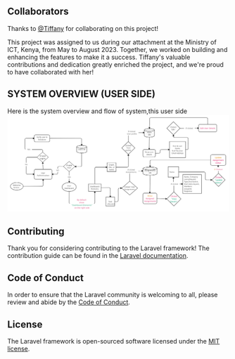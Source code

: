 
## Collaborators

Thanks to [@Tiffany](https://github.com/RivoltaAlpha) for collaborating on this project!

This project was assigned to us during our attachment at the Ministry of ICT, Kenya, from May to August 2023. Together, we worked on building and enhancing the features to make it a success. Tiffany's valuable contributions and dedication greatly enriched the project, and we're proud to have collaborated with her!

## SYSTEM OVERVIEW (USER SIDE)

Here is the system overview and flow of system,this user side ![Assignment Image](public/assets/img/userSystem.png)



## Contributing

Thank you for considering contributing to the Laravel framework! The contribution guide can be found in the [Laravel documentation](https://laravel.com/docs/contributions).

## Code of Conduct

In order to ensure that the Laravel community is welcoming to all, please review and abide by the [Code of Conduct](https://laravel.com/docs/contributions#code-of-conduct).

## License

The Laravel framework is open-sourced software licensed under the [MIT license](https://opensource.org/licenses/MIT).
